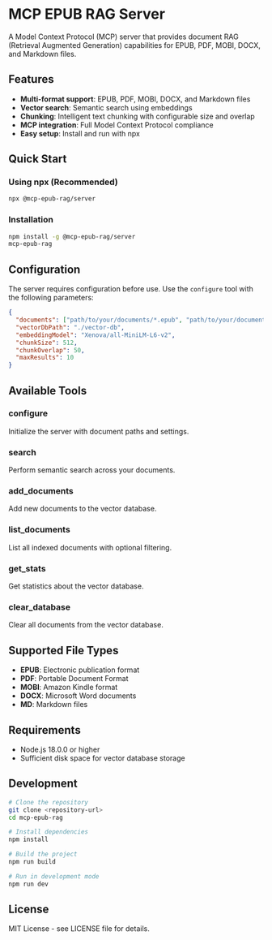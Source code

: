 # MCP EPUB RAG Server

A Model Context Protocol (MCP) server that provides document RAG (Retrieval Augmented Generation) capabilities for EPUB, PDF, MOBI, DOCX, and Markdown files.

## Features

- **Multi-format support**: EPUB, PDF, MOBI, DOCX, and Markdown files
- **Vector search**: Semantic search using embeddings
- **Chunking**: Intelligent text chunking with configurable size and overlap
- **MCP integration**: Full Model Context Protocol compliance
- **Easy setup**: Install and run with npx

## Quick Start

### Using npx (Recommended)

```bash
npx @mcp-epub-rag/server
```

### Installation

```bash
npm install -g @mcp-epub-rag/server
mcp-epub-rag
```

## Configuration

The server requires configuration before use. Use the `configure` tool with the following parameters:

```json
{
  "documents": ["path/to/your/documents/*.epub", "path/to/your/documents/*.pdf"],
  "vectorDbPath": "./vector-db",
  "embeddingModel": "Xenova/all-MiniLM-L6-v2",
  "chunkSize": 512,
  "chunkOverlap": 50,
  "maxResults": 10
}
```

## Available Tools

### configure
Initialize the server with document paths and settings.

### search
Perform semantic search across your documents.

### add_documents
Add new documents to the vector database.

### list_documents
List all indexed documents with optional filtering.

### get_stats
Get statistics about the vector database.

### clear_database
Clear all documents from the vector database.

## Supported File Types

- **EPUB**: Electronic publication format
- **PDF**: Portable Document Format
- **MOBI**: Amazon Kindle format
- **DOCX**: Microsoft Word documents
- **MD**: Markdown files

## Requirements

- Node.js 18.0.0 or higher
- Sufficient disk space for vector database storage

## Development

```bash
# Clone the repository
git clone <repository-url>
cd mcp-epub-rag

# Install dependencies
npm install

# Build the project
npm run build

# Run in development mode
npm run dev
```

## License

MIT License - see LICENSE file for details.